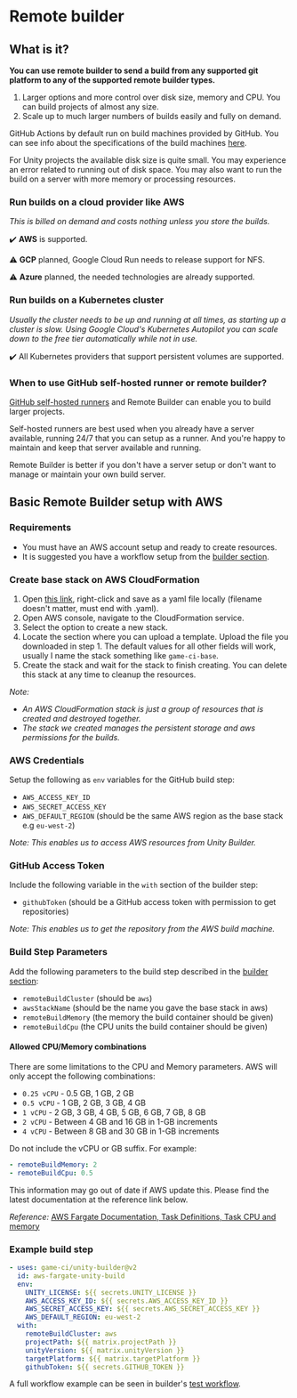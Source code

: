 # Remote builder

## What is it?

**You can use remote builder to send a build from any supported git platform to any of the supported remote builder types.**

1. Larger options and more control over disk size, memory and CPU. You can build projects of almost any size.
2. Scale up to much larger numbers of builds easily and fully on demand.

GitHub Actions by default run on build machines provided by GitHub. You can see info about the specifications of the build machines [here](https://docs.github.com/en/actions/using-github-hosted-runners/about-github-hosted-runners).

For Unity projects the available disk size is quite small. You may experience an error related to running out of disk space. You may also want to run the build on a server with more memory or processing resources.

### Run builds on a cloud provider like AWS

_This is billed on demand and costs nothing unless you store the builds._

✔️ **AWS** is supported.

⚠ **GCP** planned, Google Cloud Run needs to release support for NFS.

⚠ **Azure** planned, the needed technologies are already supported.

### Run builds on a Kubernetes cluster

_Usually the cluster needs to be up and running at all times, as starting up a cluster is slow. Using Google Cloud's Kubernetes Autopilot you can scale down to the free tier automatically while not in use._

✔️ All Kubernetes providers that support persistent volumes are supported.

### When to use GitHub self-hosted runner or remote builder?

[GitHub self-hosted runners](https://docs.github.com/en/actions/hosting-your-own-runners/about-self-hosted-runners) and Remote Builder can enable you to build larger projects.

Self-hosted runners are best used when you already have a server available, running 24/7 that you can setup as a runner. And you're happy to maintain and keep that server available and running.

Remote Builder is better if you don't have a server setup or don't want to manage or maintain your own build server.

## Basic Remote Builder setup with AWS

### Requirements

- You must have an AWS account setup and ready to create resources.
- It is suggested you have a workflow setup from the [builder section](builder).

### Create base stack on AWS CloudFormation

1. Open [this link](https://raw.githubusercontent.com/game-ci/unity-builder/main/dist/cloud-formations/base-setup.yml), right-click and save as a yaml file locally (filename doesn't matter, must end with .yaml).
2. Open AWS console, navigate to the CloudFormation service.
3. Select the option to create a new stack.
4. Locate the section where you can upload a template. Upload the file you downloaded in step 1. The default values for all other fields will work, usually I name the stack something like `game-ci-base`.
5. Create the stack and wait for the stack to finish creating. You can delete this stack at any time to cleanup the resources.

_Note:_

- _An AWS CloudFormation stack is just a group of resources that is created and destroyed together._
- _The stack we created manages the persistent storage and aws permissions for the builds._

### AWS Credentials

Setup the following as `env` variables for the GitHub build step:

- `AWS_ACCESS_KEY_ID`
- `AWS_SECRET_ACCESS_KEY`
- `AWS_DEFAULT_REGION` (should be the same AWS region as the base stack e.g `eu-west-2`)

_Note:_
_This enables us to access AWS resources from Unity Builder._

### GitHub Access Token

Include the following variable in the `with` section of the builder step:

- `githubToken` (should be a GitHub access token with permission to get repositories)

_Note:_
_This enables us to get the repository from the AWS build machine._

### Build Step Parameters

Add the following parameters to the build step described in the [builder section](builder):

- `remoteBuildCluster` (should be `aws`)
- `awsStackName` (should be the name you gave the base stack in aws)
- `remoteBuildMemory` (the memory the build container should be given)
- `remoteBuildCpu` (the CPU units the build container should be given)

#### Allowed CPU/Memory combinations

There are some limitations to the CPU and Memory parameters. AWS will only accept the following combinations:

- `0.25 vCPU` - 0.5 GB, 1 GB, 2 GB
- `0.5 vCPU` - 1 GB, 2 GB, 3 GB, 4 GB
- `1 vCPU` - 2 GB, 3 GB, 4 GB, 5 GB, 6 GB, 7 GB, 8 GB
- `2 vCPU` - Between 4 GB and 16 GB in 1-GB increments
- `4 vCPU` - Between 8 GB and 30 GB in 1-GB increments

Do not include the vCPU or GB suffix. For example:

```yaml
- remoteBuildMemory: 2
- remoteBuildCpu: 0.5
```

This information may go out of date if AWS update this. Please find the latest documentation at the reference link below.

_Reference:_
[AWS Fargate Documentation, Task Definitions, Task CPU and memory](https://docs.aws.amazon.com/AmazonECS/latest/developerguide/AWS_Fargate.html#fargate-task-defs)

### Example build step

```yaml
- uses: game-ci/unity-builder@v2
  id: aws-fargate-unity-build
  env:
    UNITY_LICENSE: ${{ secrets.UNITY_LICENSE }}
    AWS_ACCESS_KEY_ID: ${{ secrets.AWS_ACCESS_KEY_ID }}
    AWS_SECRET_ACCESS_KEY: ${{ secrets.AWS_SECRET_ACCESS_KEY }}
    AWS_DEFAULT_REGION: eu-west-2
  with:
    remoteBuildCluster: aws
    projectPath: ${{ matrix.projectPath }}
    unityVersion: ${{ matrix.unityVersion }}
    targetPlatform: ${{ matrix.targetPlatform }}
    githubToken: ${{ secrets.GITHUB_TOKEN }}
```

A full workflow example can be seen in builder's [test workflow](https://github.com/game-ci/unity-builder/blob/main/.github/workflows/aws-tests.yml).
